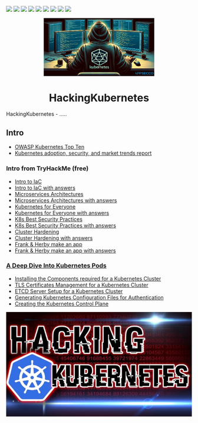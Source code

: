 <p>
  <img  src="https://img.shields.io/github/stars/BEPb/HackingKubernetes" />
  <img src="https://img.shields.io/github/contributors/BEPb/HackingKubernetes" />
  <img src="https://img.shields.io/github/last-commit/BEPb/HackingKubernetes" />
  <img src="https://visitor-badge.laobi.icu/badge?page_id=BEPb.HackingKubernetes" />
  <img src="https://img.shields.io/github/languages/count/BEPb/HackingKubernetes" />
  <img src="https://img.shields.io/github/languages/top/BEPb/HackingKubernetes" />
  <img src="https://img.shields.io/badge/license-MIT-blue.svg?color=f64152" />
  <img  src="https://img.shields.io/github/issues/BEPb/HackingKubernetes" />
  <img  src="https://img.shields.io/github/issues-pr/BEPb/HackingKubernetes" />
</p>
<div align="center">

<img src="./art/HackingKubernetes.png" alt="logo" width="300" height="156.5">

# HackingKubernetes 
</div>

HackingKubernetes - ..... 

## Intro
- [OWASP Kubernetes Top Ten](https://owasp.org/www-project-kubernetes-top-ten/)
- [Kubernetes adoption, security, and market trends report](https://www.redhat.com/en/resources/kubernetes-adoption-security-market-trends-overview)

### Intro from TryHackMe (free)
- [Intro to IaC](https://tryhackme.com/r/room/introtoiac)
- [Intro to IaC with answers](https://github.com/BEPb/tryhackme/blob/master/01.easy/Intro%20to%20IaC.md)
- [Microservices Architectures](https://tryhackme.com/r/room/microservicearchitectures)
- [Microservices Architectures with answers](https://github.com/BEPb/tryhackme/blob/master/01.easy/Microservices%20Architectures.md)
- [Kubernetes for Everyone](https://tryhackme.com/r/room/kubernetesforyouly)
- [Kubernetes for Everyone with answers](https://github.com/BEPb/tryhackme/blob/master/02.Medium/Kubernetes%20for%20Everyone.md)
- [K8s Best Security Practices](https://tryhackme.com/r/room/k8sbestsecuritypractices)
- [K8s Best Security Practices with answers](https://github.com/BEPb/tryhackme/blob/master/02.Medium/K8s%20Best%20Security%20Practices.md)
- [Cluster Hardening](https://tryhackme.com/r/room/clusterhardening)
- [Cluster Hardening with answers](https://github.com/BEPb/tryhackme/blob/master/02.Medium/Cluster%20Hardening.md)
- [Frank & Herby make an app](https://tryhackme.com/r/room/frankandherby)
- [Frank & Herby make an app with answers](https://github.com/BEPb/tryhackme/blob/master/02.Medium/Frank%20%26%20Herby%20make%20an%20app.md)

### [A Deep Dive Into Kubernetes Pods](https://blog.yarsalabs.com/a-deep-dive-into-kubernetes-pods/)
- [Installing the Components required for a Kubernetes Cluster](https://blog.yarsalabs.com/kubernetes-cluster-from-scratch-part1/)
- [TLS Certificates Management for a Kubernetes Cluster](https://blog.yarsalabs.com/kubernetes-cluster-from-scratch-part2/)
- [ETCD Server Setup for a Kubernetes Cluster](https://blog.yarsalabs.com/kubernetes-cluster-from-scratch-part3/)
- [Generating Kubernetes Configuration Files for Authentication](https://blog.yarsalabs.com/kubernetes-cluster-from-scratch-part4/)
- [Creating the Kubernetes Control Plane](https://blog.yarsalabs.com/kubernetes-cluster-from-scratch-part5/)


<img src="./art/HackingKubernetes0.jpg" alt="logo">

